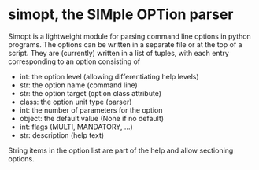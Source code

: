 # simopt, the SIMple OPTion parser

Simopt is a lightweight module for parsing command line options in python programs.
The options can be written in a separate file or at the top of a script. They are 
(currently) written in a list of tuples, with each entry corresponding to an option
consisting of 

- int: the option level (allowing differentiating help levels)
- str: the option name (command line)
- str: the option target (option class attribute)
- class: the option unit type (parser)
- int: the number of parameters for the option
- object: the default value (None if no default)
- int: flags (MULTI, MANDATORY, ...)
- str: description (help text)

String items in the option list are part of the help and allow sectioning 
options.

